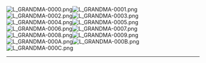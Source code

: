 ![L_GRANDMA-0000.png](https://raw.githubusercontent.com/Klokinator/FE-Repo/main/Portrait%20Repository/FE09%20Mugs%20(Path%20of%20Radiance)/FE9%20Vanilla%20Mugs%20(Ingame%20Rips)/Grandparent%20%5BF%5D/L_GRANDMA-0000.png "L_GRANDMA-0000.png")![L_GRANDMA-0001.png](https://raw.githubusercontent.com/Klokinator/FE-Repo/main/Portrait%20Repository/FE09%20Mugs%20(Path%20of%20Radiance)/FE9%20Vanilla%20Mugs%20(Ingame%20Rips)/Grandparent%20%5BF%5D/L_GRANDMA-0001.png "L_GRANDMA-0001.png")![L_GRANDMA-0002.png](https://raw.githubusercontent.com/Klokinator/FE-Repo/main/Portrait%20Repository/FE09%20Mugs%20(Path%20of%20Radiance)/FE9%20Vanilla%20Mugs%20(Ingame%20Rips)/Grandparent%20%5BF%5D/L_GRANDMA-0002.png "L_GRANDMA-0002.png")![L_GRANDMA-0003.png](https://raw.githubusercontent.com/Klokinator/FE-Repo/main/Portrait%20Repository/FE09%20Mugs%20(Path%20of%20Radiance)/FE9%20Vanilla%20Mugs%20(Ingame%20Rips)/Grandparent%20%5BF%5D/L_GRANDMA-0003.png "L_GRANDMA-0003.png")![L_GRANDMA-0004.png](https://raw.githubusercontent.com/Klokinator/FE-Repo/main/Portrait%20Repository/FE09%20Mugs%20(Path%20of%20Radiance)/FE9%20Vanilla%20Mugs%20(Ingame%20Rips)/Grandparent%20%5BF%5D/L_GRANDMA-0004.png "L_GRANDMA-0004.png")![L_GRANDMA-0005.png](https://raw.githubusercontent.com/Klokinator/FE-Repo/main/Portrait%20Repository/FE09%20Mugs%20(Path%20of%20Radiance)/FE9%20Vanilla%20Mugs%20(Ingame%20Rips)/Grandparent%20%5BF%5D/L_GRANDMA-0005.png "L_GRANDMA-0005.png")![L_GRANDMA-0006.png](https://raw.githubusercontent.com/Klokinator/FE-Repo/main/Portrait%20Repository/FE09%20Mugs%20(Path%20of%20Radiance)/FE9%20Vanilla%20Mugs%20(Ingame%20Rips)/Grandparent%20%5BF%5D/L_GRANDMA-0006.png "L_GRANDMA-0006.png")![L_GRANDMA-0007.png](https://raw.githubusercontent.com/Klokinator/FE-Repo/main/Portrait%20Repository/FE09%20Mugs%20(Path%20of%20Radiance)/FE9%20Vanilla%20Mugs%20(Ingame%20Rips)/Grandparent%20%5BF%5D/L_GRANDMA-0007.png "L_GRANDMA-0007.png")![L_GRANDMA-0008.png](https://raw.githubusercontent.com/Klokinator/FE-Repo/main/Portrait%20Repository/FE09%20Mugs%20(Path%20of%20Radiance)/FE9%20Vanilla%20Mugs%20(Ingame%20Rips)/Grandparent%20%5BF%5D/L_GRANDMA-0008.png "L_GRANDMA-0008.png")![L_GRANDMA-0009.png](https://raw.githubusercontent.com/Klokinator/FE-Repo/main/Portrait%20Repository/FE09%20Mugs%20(Path%20of%20Radiance)/FE9%20Vanilla%20Mugs%20(Ingame%20Rips)/Grandparent%20%5BF%5D/L_GRANDMA-0009.png "L_GRANDMA-0009.png")![L_GRANDMA-000A.png](https://raw.githubusercontent.com/Klokinator/FE-Repo/main/Portrait%20Repository/FE09%20Mugs%20(Path%20of%20Radiance)/FE9%20Vanilla%20Mugs%20(Ingame%20Rips)/Grandparent%20%5BF%5D/L_GRANDMA-000A.png "L_GRANDMA-000A.png")![L_GRANDMA-000B.png](https://raw.githubusercontent.com/Klokinator/FE-Repo/main/Portrait%20Repository/FE09%20Mugs%20(Path%20of%20Radiance)/FE9%20Vanilla%20Mugs%20(Ingame%20Rips)/Grandparent%20%5BF%5D/L_GRANDMA-000B.png "L_GRANDMA-000B.png")![L_GRANDMA-000C.png](https://raw.githubusercontent.com/Klokinator/FE-Repo/main/Portrait%20Repository/FE09%20Mugs%20(Path%20of%20Radiance)/FE9%20Vanilla%20Mugs%20(Ingame%20Rips)/Grandparent%20%5BF%5D/L_GRANDMA-000C.png "L_GRANDMA-000C.png")



----

